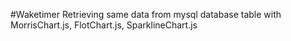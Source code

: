 #Waketimer
Retrieving same data from mysql database table with MorrisChart.js, FlotChart.js, SparklineChart.js


